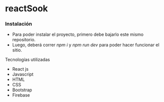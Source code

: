 # reactSook

### Instalación

- Para poder instalar el proyecto, primero debe bajarlo este mismo repositorio.
- Luego, deberá correr *npm i* y *npm run dev* para poder hacer funcionar el sitio.

Tecnologías utilizadas
- React js
- Javascript
- HTML
- CSS
- Bootstrap
- Firebase
